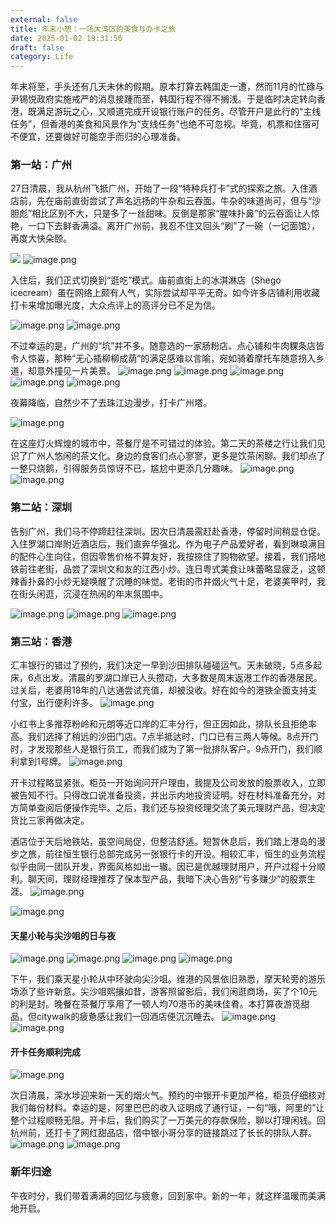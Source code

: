 ```yaml
---
external: false
title: 年末小憩：一场大湾区的美食与办卡之旅
date: 2025-01-02 19:31:56
draft: false
category: Life
---
```



年末将至，手头还有几天未休的假期。原本打算去韩国走一遭，然而11月的忙碌与尹锡悦政府实施戒严的消息接踵而至，韩国行程不得不搁浅。于是临时决定转向香港，既满足游玩之心，又顺道完成开设银行账户的任务。尽管开户是此行的“主线任务”，但香港的美食和风景作为“支线任务”也绝不可忽视。毕竟，机票和住宿可不便宜，还要做好可能空手而归的心理准备。

  

### 第一站：广州

  

27日清晨，我从杭州飞抵广州，开始了一段“特种兵打卡”式的探索之旅。入住酒店前，先在庙前直街尝试了声名远扬的牛杂和云吞面。牛杂的味道尚可，但与“沙胆彪”相比区别不大，只是多了一丝甜味。反倒是那家“腥味扑鼻”的云吞面让人惊艳，一口下去鲜香满溢。离开广州前，我忍不住又回头“刷”了一碗（一记面馆），再度大快朵颐。

![](https://raw.githubusercontent.com/luckyscript/image/master/20250106203432.png)
![image.png](https://raw.githubusercontent.com/luckyscript/image/master/20250106203835072.png)

  

入住后，我们正式切换到“逛吃”模式。庙前直街上的冰淇淋店（Shego icecream）虽在网络上颇有人气，实际尝试却平平无奇。如今许多店铺利用收藏打卡来增加曝光度，大众点评上的高评分已不足为信。

![image.png](https://raw.githubusercontent.com/luckyscript/image/master/20250106203905304.png)
![image.png](https://raw.githubusercontent.com/luckyscript/image/master/20250106203926811.png)


不过幸运的是，广州的“坑”并不多。随意选的一家肠粉店、点心铺和牛肉粿条店皆令人惊喜，那种“无心插柳柳成荫”的满足感难以言喻，宛如骑着摩托车随意拐入乡道，却意外撞见一片美景。
![image.png](https://raw.githubusercontent.com/luckyscript/image/master/20250106203936659.png)
![image.png](https://raw.githubusercontent.com/luckyscript/image/master/20250106203944880.png)
![image.png](https://raw.githubusercontent.com/luckyscript/image/master/20250106203956916.png)
![image.png](https://raw.githubusercontent.com/luckyscript/image/master/20250106204004587.png)
![image.png](https://raw.githubusercontent.com/luckyscript/image/master/20250106204033010.png)

  

夜幕降临，自然少不了去珠江边漫步，打卡广州塔。

![image.png](https://raw.githubusercontent.com/luckyscript/image/master/20250106204023196.png)

在这座灯火辉煌的城市中，茶餐厅是不可错过的体验。第二天的茶楼之行让我们见识了广州人悠闲的茶文化。身边的食客们点心寥寥，更多是饮茶闲聊。我们却点了一整只烧鹅，引得服务员惊讶不已，尴尬中更添几分趣味。
![image.png](https://raw.githubusercontent.com/luckyscript/image/master/20250106204039769.png)
![image.png](https://raw.githubusercontent.com/luckyscript/image/master/20250106204048923.png)

  

### 第二站：深圳

  

告别广州，我们马不停蹄赶往深圳。因次日清晨需赶赴香港，停留时间稍显仓促。入住罗湖口岸附近酒店后，我们直奔华强北。作为电子产品爱好者，看到琳琅满目的配件心生向往，但因零售价格不算友好，我按捺住了购物欲望。接着，我们搭地铁前往老街，品尝了深圳文和友的江西小炒。连日粤式美食让味蕾略显疲乏，这顿辣香扑鼻的小炒无疑唤醒了沉睡的味觉。老街的市井烟火气十足，老婆美甲时，我在街头闲逛，沉浸在热闹的年末氛围中。

  ![image.png](https://raw.githubusercontent.com/luckyscript/image/master/20250106204105745.png)
![image.png](https://raw.githubusercontent.com/luckyscript/image/master/20250106204111981.png)
![image.png](https://raw.githubusercontent.com/luckyscript/image/master/20250106204118811.png)


### 第三站：香港

  

汇丰银行的错过了预约，我们决定一早到沙田排队碰碰运气。天未破晓，5点多起床，6点出发。清晨的罗湖口岸已人头攒动，大多数是周末返港工作的香港居民。过关后，老婆用18年的八达通尝试充值，却被没收。好在如今的港铁全面支持支付宝，出行便利许多。
![image.png](https://raw.githubusercontent.com/luckyscript/image/master/20250106204136502.png)

  

小红书上多推荐粉岭和元朗等近口岸的汇丰分行，但正因如此，排队长且拒绝率高。我们选择了稍远的沙田门店。7点半抵达时，门口已有三两人等候。8点开门时，才发现那些人是银行员工，而我们成为了第一批排队客户。9点开门，我们顺利拿到1号牌。
![image.png](https://raw.githubusercontent.com/luckyscript/image/master/20250106204145624.png)

  

开卡过程略显紧张。柜员一开始询问开户理由，我提及公司发放的股票收入，立即被告知不行。只得改口说准备投资，并出示内地投资证明。好在材料准备充分，对方简单查阅后便操作完毕。之后，我们还与投资经理交流了美元理财产品，但决定货比三家再做决定。

  

酒店位于天后地铁站，虽空间局促，但整洁舒适。短暂休息后，我们踏上港岛的漫步之旅，前往恒生银行总部完成另一张银行卡的开设。相较汇丰，恒生的业务流程似乎由同一团队开发，界面风格如出一辙。因已是优越理财用户，开户过程十分顺利。聊天间，理财经理推荐了保本型产品，我暗下决心告别“亏多赚少”的股票生涯。
![image.png](https://raw.githubusercontent.com/luckyscript/image/master/20250106204303579.png)

![image.png](https://raw.githubusercontent.com/luckyscript/image/master/20250106204252467.png)

  

#### 天星小轮与尖沙咀的日与夜

  ![image.png](https://raw.githubusercontent.com/luckyscript/image/master/20250106204312277.png)
![image.png](https://raw.githubusercontent.com/luckyscript/image/master/20250106204319604.png)
![image.png](https://raw.githubusercontent.com/luckyscript/image/master/20250106204331402.png)
![image.png](https://raw.githubusercontent.com/luckyscript/image/master/20250106204338867.png)


下午，我们乘天星小轮从中环驶向尖沙咀。维港的风景依旧熟悉，摩天轮旁的游乐场添了些许新意。尖沙咀熙攘如昔，游客照留影后，我们闲逛商场，买了个10元的利是封。晚餐在茶餐厅享用了一顿人均70港币的美味佳肴。本打算夜游觅甜品，但citywalk的疲惫感让我们一回酒店便沉沉睡去。
![image.png](https://raw.githubusercontent.com/luckyscript/image/master/20250106204234607.png)
![image.png](https://raw.githubusercontent.com/luckyscript/image/master/20250106204244509.png)



#### 开卡任务顺利完成
  
![image.png](https://raw.githubusercontent.com/luckyscript/image/master/20250106204352538.png)

次日清晨，深水埗迎来新一天的烟火气。预约的中银开卡更加严格，柜员仔细核对我们每份材料。幸运的是，阿里巴巴的收入证明成了通行证，一句“哦，阿里的”让整个过程顺畅无阻。开卡后，我们购买了一万美元的存款保险，聊以打理闲钱。回杭州前，还打卡了网红甜品店，借中银小哥分享的链接跳过了长长的排队人群。
![image.png](https://raw.githubusercontent.com/luckyscript/image/master/20250106204402492.png)
![image.png](https://raw.githubusercontent.com/luckyscript/image/master/20250106204411493.png)

  
### 新年归途

午夜时分，我们带着满满的回忆与疲惫，回到家中。新的一年，就这样温暖而美满地开启。


